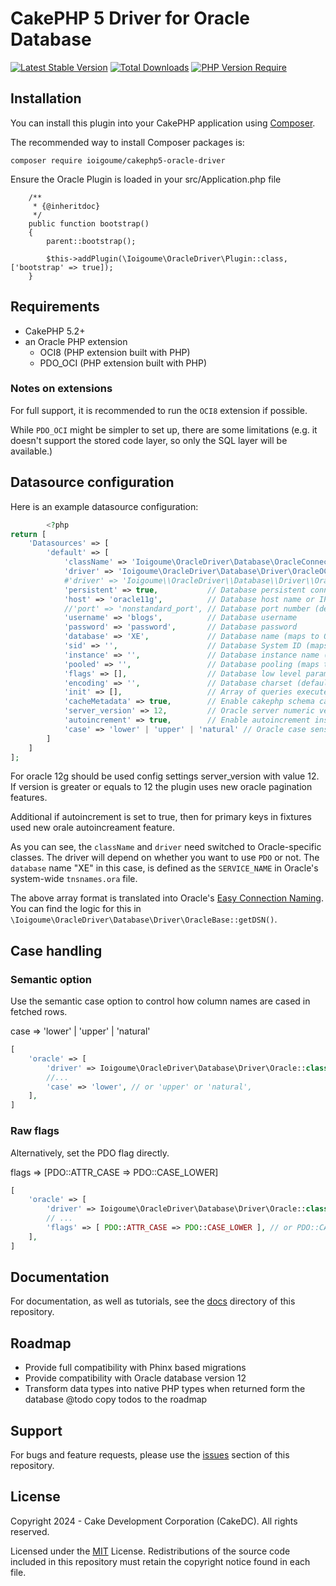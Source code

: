 # CakePHP 5 Driver for Oracle Database

[![Latest Stable Version](http://poser.pugx.org/ioigoume/cakephp5-oracle-driver/v)](https://packagist.org/packages/ioigoume/cakephp5-oracle-driver)
[![Total Downloads](http://poser.pugx.org/ioigoume/cakephp5-oracle-driver/downloads)](https://packagist.org/packages/ioigoume/cakephp5-oracle-driver)
[![PHP Version Require](http://poser.pugx.org/ioigoume/cakephp5-oracle-driver/require/php)](https://packagist.org/packages/ioigoume/cakephp5-oracle-driver)

## Installation

You can install this plugin into your CakePHP application using
[Composer](http://getcomposer.org).

The recommended way to install Composer packages is:

```
composer require ioigoume/cakephp5-oracle-driver
```


Ensure the Oracle Plugin is loaded in your src/Application.php file

```
    /**
     * {@inheritdoc}
     */
    public function bootstrap()
    {
        parent::bootstrap();

        $this->addPlugin(\Ioigoume\OracleDriver\Plugin::class, ['bootstrap' => true]);
    }
```


## Requirements

- CakePHP 5.2+
- an Oracle PHP extension
  - OCI8 (PHP extension built with PHP)
  - PDO_OCI (PHP extension built with PHP)

### Notes on extensions

For full support, it is recommended to run the `OCI8` extension if possible.

While `PDO_OCI` might be simpler to set up, there are some limitations (e.g.
it doesn't support the stored code layer, so only the SQL layer will be
available.)

## Datasource configuration

Here is an example datasource configuration:

```php
        <?php
return [
    'Datasources' => [
        'default' => [
            'className' => 'Ioigoume\OracleDriver\Database\OracleConnection',
            'driver' => 'Ioigoume\OracleDriver\Database\Driver\OracleOCI', # For OCI8
            #'driver' => 'Ioigoume\\OracleDriver\\Database\\Driver\\OraclePDO', # For PDO_OCI
            'persistent' => true,           // Database persistent connection between http requests
            'host' => 'oracle11g',          // Database host name or IP address
            //'port' => 'nonstandard_port', // Database port number (default: 1521)
            'username' => 'blogs',          // Database username
            'password' => 'password',       // Database password
            'database' => 'XE',             // Database name (maps to Oracle's `SERVICE_NAME`)
            'sid' => '',                    // Database System ID (maps to Oracle's `SID`)
            'instance' => '',               // Database instance name (maps to Oracle's `INSTANCE_NAME`)
            'pooled' => '',                 // Database pooling (maps to Oracle's `SERVER=POOLED`)
            'flags' => [],                  // Database low level parameters for OCI or PDO connection. Auto-generated by default
            'encoding' => '',               // Database charset (default same as database charset)
            'init' => [],                   // Array of queries executed at connection
            'cacheMetadata' => true,        // Enable cakephp schema caching
            'server_version' => 12,         // Oracle server numeric version ex.: 11,12,19
            'autoincrement' => true,        // Enable autoincrement insteadof custom triggers in case of oracle 12+
            'case' => 'lower' | 'upper' | 'natural' // Oracle case sensitivity
        ]
    ]
];
```

For oracle 12g should be used config settings server_version with value 12.
If version is greater or equals to 12 the plugin uses new oracle pagination features.

Additional if autoincrement is set to true, then for primary keys in fixtures used
new orale autoincreament feature.

As you can see, the `className` and `driver` need switched to Oracle-specific
classes. The driver will depend on whether you want to use `PDO` or not. The
`database` name "XE" in this case, is defined as the `SERVICE_NAME` in Oracle's
system-wide `tnsnames.ora` file.

The above array format is translated into Oracle's
[Easy Connection Naming][oracle-ecn]. You can find the logic for this in
`\Ioigoume\OracleDriver\Database\Driver\OracleBase::getDSN()`.

[oracle-ecn]: https://docs.oracle.com/cd/B19306_01/network.102/b14212/naming.htm#sthref783

## Case handling

### Semantic option

Use the semantic case option to control how column names are cased in fetched rows.

case => 'lower' | 'upper' | 'natural'
```php
[
    'oracle' => [
        'driver' => Ioigoume\OracleDriver\Database\Driver\Oracle::class, 
        //...
        'case' => 'lower', // or 'upper' or 'natural',
    ],
]
``` 

### Raw flags

Alternatively, set the PDO flag directly.

flags => [PDO::ATTR_CASE => PDO::CASE_LOWER]
```php
[ 
    'oracle' => [
        'driver' => Ioigoume\OracleDriver\Database\Driver\Oracle::class,
        // ...
        'flags' => [ PDO::ATTR_CASE => PDO::CASE_LOWER ], // or PDO::CASE_UPPER / PDO::CASE_NATURAL
    ],
]
```

Documentation
-------------

For documentation, as well as tutorials, see the [docs](docs/Home.md) directory of this repository.

Roadmap
-------------
- Provide full compatibility with Phinx based migrations
- Provide compatibility with Oracle database version 12
- Transform data types into native PHP types when returned form the database
@todo copy todos to the roadmap

Support
-------

For bugs and feature requests, please use the [issues](https://github.com/ioigoume/cakephp5-oracle-driver/issues) section of this repository.

License
-------

Copyright 2024 - Cake Development Corporation (CakeDC). All rights reserved.

Licensed under the [MIT](http://www.opensource.org/licenses/mit-license.php) License. Redistributions of the source code included in this repository must retain the copyright notice found in each file.

